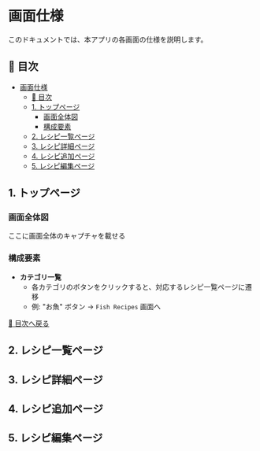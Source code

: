# 画面仕様

このドキュメントでは、本アプリの各画面の仕様を説明します。

## 📌 目次
- [画面仕様](#画面仕様)
  - [📌 目次](#-目次)
  - [1. トップページ](#1-トップページ)
    - [画面全体図](#画面全体図)
    - [構成要素](#構成要素)
  - [2. レシピ一覧ページ](#2-レシピ一覧ページ)
  - [3. レシピ詳細ページ](#3-レシピ詳細ページ)
  - [4. レシピ追加ページ](#4-レシピ追加ページ)
  - [5. レシピ編集ページ](#5-レシピ編集ページ)

## 1. トップページ
### 画面全体図
ここに画面全体のキャプチャを載せる

### 構成要素
- **カテゴリ一覧**
  - 各カテゴリのボタンをクリックすると、対応するレシピ一覧ページに遷移
  - 例: "お魚" ボタン → `Fish Recipes` 画面へ

[🔼 目次へ戻る](#📌-目次)

## 2. レシピ一覧ページ

## 3. レシピ詳細ページ

## 4. レシピ追加ページ

## 5. レシピ編集ページ